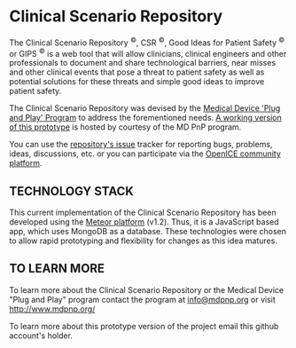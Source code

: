 Clinical Scenario Repository
============================

The Clinical Scenario Repository <sup>©</sup>, CSR <sup>©</sup>, Good Ideas for Patient Safety <sup>©</sup> or GIPS <sup>©</sup> is a web tool that will allow clinicians, clinical engineers and other professionals to document and share technological barriers, near misses and other clinical events that pose a threat to patient safety as well as potential solutions for these threats and simple good ideas to improve patient safety.

The Clinical Scenario Repository was devised by the [Medical Device 'Plug and Play' Program][1] to address the forementioned needs. [A working version of this prototype][5] is hosted by courtesy of the MD PnP program.

You can use the [repository's issue][3] tracker for reporting bugs, problems, ideas, discussions, etc. or you can participate via the [OpenICE community platform][4].



TECHNOLOGY STACK
----------------

This current implementation of the Clinical Scenario Repository has been developed using the [Meteor platform][2] (v1.2). Thus, it is a JavaScript based app, which uses MongoDB as a database. These technologies were chosen to allow rapid prototyping and flexibility for changes as this idea matures.


TO LEARN MORE
-------------

To learn more about the Clinical Scenario Repository or the Medical Device "Plug and Play" program contact the program at info@mdpnp.org or visit http://www.mdpnp.org/

To learn more about this prototype version of the project email this github account's holder. 

[1]: www.mdpnp.org
[2]: https://www.meteor.com/
[3]: https://github.com/diego2013/CSR_Meteor/issues
[4]: http://community.openice.info/forum/46788-gips-support/
[5]: https://csr.openice.info/
